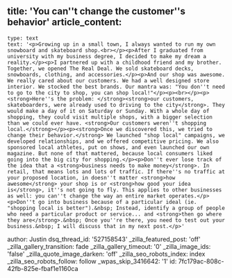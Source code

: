 title: 'You can''t change the customer''s behavior'
article_content:
  -
    type: text
    text: '<p>Growing up in a small town, I always wanted to run my own snowboard and skateboard shop.<br></p><p>After I graduated from university with my business degree, I decided to make my dream a reality.</p><p>I partnered up with a childhood friend and my brother. Together, we opened The Real Deal. We sold skateboard decks, snowboards, clothing, and accessories.</p><p>And our shop was awesome. We really cared about our customers. We had a well designed store interior. We stocked the best brands. Our mantra was: "You don''t need to go to the city to shop, you can shop local!"</p><p><br></p><p><strong>Here''s the problem: </strong><strong>our customers, skateboarders, were already used to driving to the city</strong>. They would make a day of it on Saturday or Sunday. With a whole day of shopping, they could visit multiple shops, with a bigger selection than we could ever have. <strong>Our customers weren''t shopping local.</strong></p><p><strong>Once we discovered this, we tried to change their behavior.</strong> We launched "shop local" campaigns, we developed relationships, and we offered competitive pricing. We also sponsored local athletes, put on shows, and even launched our own magazine. But none of that mattered, because local consumers liked going into the big city for shopping.</p><p>Don''t ever lose track of the idea that a <strong>business needs to make money</strong>. In retail, that means lots and lots of traffic. If there''s no traffic at your proposed location, in doesn''t matter <strong>how awesome</strong> your shop is or <strong>how good your idea is</strong>, it''s not going to fly. This applies to other businesses as well: you can''t change the way an entire market operates.</p><p>Don''t go into business because of a particular ideal (ie. "shopping local is better").&nbsp; Instead, identify a group of people who need a particular product or service... and <strong>then go where they are</strong>.&nbsp; Once you''re there, you need to test out your business.&nbsp; I will discuss that in my next post.</p>'
author: Justin
dsq_thread_id: '527158543'
_zilla_featured_post: 'off'
_zilla_gallery_transition: fade
_zilla_gallery_timeout: '0'
_zilla_image_ids: 'false'
_zilla_quote_image_darken: 'off'
_zilla_seo_robots_index: index
_zilla_seo_robots_follow: follow
_wpas_skip_3416642: '1'
id: 7fc179ac-808c-42fb-825e-fbaf1e1160ca
